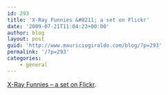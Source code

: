 ```yaml
---
id: 293
title: 'X-Ray Funnies &#8211; a set on Flickr'
date: '2009-07-21T11:04:23+00:00'
author: blog
layout: post
guid: 'http://www.mauriciogiraldo.com/blog/?p=293'
permalink: '/?p=293'
categories:
    - general
---
```


[X-Ray Funnies – a set on Flickr](http://www.flickr.com/photos/ravanderende/sets/72157594368940565/).